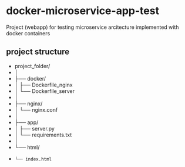 # docker-microservice-app-test
Project (webapp) for testing microservice arcitecture implemented with docker containers

## project structure
- project_folder/
- │
- ├── docker/
- │   ├── Dockerfile_nginx
- │   └── Dockerfile_server
- │
- ├── nginx/
- │   └── nginx.conf
- │
- ├── app/
- │   ├── server.py
- │   └── requirements.txt
- │
- └── html/
-     └── index.html
